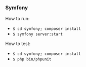 ### Symfony

How to run:

- `$ cd symfony; composer install`
- `$ symfony server:start `

How to test:

- `$ cd symfony; composer install`
- `$ php bin/phpunit`
